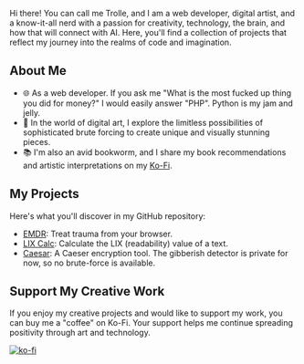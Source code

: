 Hi there! You can call me Trolle, and I am a web developer, digital artist, and a know-it-all nerd with a passion for creativity, technology, the brain, and how that will connect with AI. Here, you'll find a collection of projects that reflect my journey into the realms of code and imagination.

## About Me

- 🌐 As a web developer. If you ask me "What is the most fucked up thing you did for money?" I would easily answer "PHP". Python is my jam and jelly.
- 🎨 In the world of digital art, I explore the limitless possibilities of sophisticated brute forcing to create unique and visually stunning pieces.
- 📚 I'm also an avid bookworm, and I share my book recommendations and artistic interpretations on my [Ko-Fi](https://ko-fi.com/trollekarlsson).

## My Projects

Here's what you'll discover in my GitHub repository:

- [EMDR](https://github.com/hosteren/EMDR-for-browsers): Treat trauma from your browser.
- [LIX Calc](https://gist.github.com/hosteren/c0906cc0f8bc5187ec126d926e5d1870): Calculate the LIX (readability) value of a text.
- [Caesar](https://gist.github.com/hosteren/852202caffa5fa88b317689ff6ea5be8): A Caeser encryption tool. The gibberish detector is private for now, so no brute-force is available.

## Support My Creative Work

If you enjoy my creative projects and would like to support my work, you can buy me a "coffee" on Ko-Fi. Your support helps me continue spreading positivity through art and technology.

[![ko-fi](https://ko-fi.com/img/githubbutton_sm.svg)](https://ko-fi.com/H2H4JSB83)
